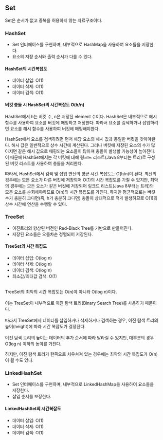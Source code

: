 ## Set

Set은 순서가 없고 중복을 허용하지 않는 자료구조이다.
        
      
### HashSet
* Set 인터페이스를 구현하며, 내부적으로 HashMap을 사용하여 요소들을 저장한다.</br>
* 요소의 저장 순서와 출력 순서가 다를 수 있다.</br>

#### HashSet의 시간복잡도 
- 데이터 삽입: O(1)
- 데이터 삭제: O(1)
- 데이터 검색: O(1)

#### 버킷 충돌 시 HashSet의 시간복잡도 O(h/n) 

HashSet에서 h는 버킷 수, n은 저장된 element 수이다. 
HashSet은 내부적으로 해시 함수를 사용하여 요소를 버킷에 매핑하고 저장한다. 
따라서 요소를 검색하거나 삽입하려면 요소를 해시 함수를 사용하여 버킷에 매핑해야한다.

HashSet에서 요소를 검색하려면 먼저 해당 요소의 해시 값과 동일한 버킷을 찾아야한다. 
해시 값은 일반적으로 상수 시간에 계산된다. 
그러나 버킷에 저장된 요소의 수가 많아지면 같은 해시 값으로 매핑되는 요소들이 많아져 충돌이 발생할 가능성이 높아진다. 
이 때문에 HashSet에서는 각 버킷에 대해 링크드 리스트(Java 8부터는 트리)로 구성된 버킷 리스트를 사용하여 충돌을 처리한다.

따라서, HashSet에서 검색 및 삽입 연산의 평균 시간 복잡도는 O(h/n)이 된다. 
최선의 경우에는 모든 요소가 다른 버킷에 저장되어 O(1)의 시간 복잡도를 가질 수 있지만, 
최악의 경우에는 모든 요소가 같은 버킷에 저장되어 링크드 리스트(Java 8부터는 트리)의 모든 요소를 순회해야하므로 O(n)의 시간 복잡도를 가진다.
 하지만 평균적으로는 버킷 수가 충분히 크다면(즉, h가 충분히 크다면) 충돌이 상대적으로 적게 발생하므로 O(1)의 상수 시간에 연산을 수행할 수 있다. 


### TreeSet
* 이진트리의 향상된 버전인 Red-Black Tree를 기반으로 만들어진다.
* 저장된 요소들은 오름차순 정렬되어 저장된다. 

#### TreeSet의 시간 복잡도
- 데이터 삽입: O(log n)
- 데이터 삭제: O(log n)
- 데이터 검색: O(log n)
- 최소값/최대값 검색: O(1)
</br>
TreeSet의 최악의 시간 복잡도는 O(n)이 아니라 O(log n)이다. </br></br>
이는 TreeSet이 내부적으로 이진 탐색 트리(Binary Search Tree)를 사용하기 때문이다. </br></br>
따라서 TreeSet에서 데이터를 삽입하거나 삭제하거나 검색하는 경우, 
이진 탐색 트리의 높이(height)에 따라 시간 복잡도가 결정된다. </br></br>
이진 탐색 트리의 높이는 데이터의 추가 순서에 따라 달라질 수 있지만, 
대부분의 경우 O(log n) 이하의 높이를 가진다. </br>

하지만, 이진 탐색 트리가 한쪽으로 치우쳐져 있는 경우에는 최악의 시간 복잡도가 O(n)이 될 수도 있다. 


### LinkedHashSet
* Set 인터페이스를 구현하며, 내부적으로 LinkedHashMap을 사용하여 요소들을 저장한다. 
* 삽입 순서를 보장한다.

#### LinkedHashSet의 시간복잡도 
- 데이터 삽입: O(1)
- 데이터 삭제: O(1)
- 데이터 검색: O(1)

        
